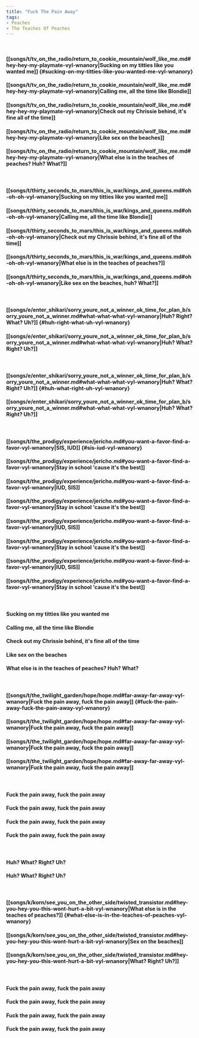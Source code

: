 ```yaml
---
title: "Fuck The Pain Away"
tags:
- Peaches
- The Teaches Of Peaches
---
```

&nbsp;
#### [[songs/t/tv_on_the_radio/return_to_cookie_mountain/wolf_like_me.md#hey-hey-my-playmate-vyl-wnanory|Sucking on my titties like you wanted me]] {#sucking-on-my-titties-like-you-wanted-me-vyl-wnanory}
#### [[songs/t/tv_on_the_radio/return_to_cookie_mountain/wolf_like_me.md#hey-hey-my-playmate-vyl-wnanory|Calling me, all the time like Blondie]]
#### [[songs/t/tv_on_the_radio/return_to_cookie_mountain/wolf_like_me.md#hey-hey-my-playmate-vyl-wnanory|Check out my Chrissie behind, it's fine all of the time]]
#### [[songs/t/tv_on_the_radio/return_to_cookie_mountain/wolf_like_me.md#hey-hey-my-playmate-vyl-wnanory|Like sex on the beaches]]
#### [[songs/t/tv_on_the_radio/return_to_cookie_mountain/wolf_like_me.md#hey-hey-my-playmate-vyl-wnanory|What else is in the teaches of peaches? Huh? What?]]
&nbsp;
#### [[songs/t/thirty_seconds_to_mars/this_is_war/kings_and_queens.md#oh-oh-oh-vyl-wnanory|Sucking on my titties like you wanted me]]
#### [[songs/t/thirty_seconds_to_mars/this_is_war/kings_and_queens.md#oh-oh-oh-vyl-wnanory|Calling me, all the time like Blondie]]
#### [[songs/t/thirty_seconds_to_mars/this_is_war/kings_and_queens.md#oh-oh-oh-vyl-wnanory|Check out my Chrissie behind, it's fine all of the time]]
#### [[songs/t/thirty_seconds_to_mars/this_is_war/kings_and_queens.md#oh-oh-oh-vyl-wnanory|What else is in the teaches of peaches?]]
#### [[songs/t/thirty_seconds_to_mars/this_is_war/kings_and_queens.md#oh-oh-oh-vyl-wnanory|Like sex on the beaches, huh? What?]]
&nbsp;
#### [[songs/e/enter_shikari/sorry_youre_not_a_winner_ok_time_for_plan_b/sorry_youre_not_a_winner.md#what-what-what-vyl-wnanory|Huh? Right? What? Uh?]] {#huh-right-what-uh-vyl-wnanory}
#### [[songs/e/enter_shikari/sorry_youre_not_a_winner_ok_time_for_plan_b/sorry_youre_not_a_winner.md#what-what-what-vyl-wnanory|Huh? What? Right? Uh?]]
&nbsp;
#### [[songs/e/enter_shikari/sorry_youre_not_a_winner_ok_time_for_plan_b/sorry_youre_not_a_winner.md#what-what-what-vyl-wnanory|Huh? What? Right? Uh?]] {#huh-what-right-uh-vyl-wnanory}
#### [[songs/e/enter_shikari/sorry_youre_not_a_winner_ok_time_for_plan_b/sorry_youre_not_a_winner.md#what-what-what-vyl-wnanory|Huh? What? Right? Uh?]]
&nbsp;
#### [[songs/t/the_prodigy/experience/jericho.md#you-want-a-favor-find-a-favor-vyl-wnanory|SIS, IUD]] {#sis-iud-vyl-wnanory}
#### [[songs/t/the_prodigy/experience/jericho.md#you-want-a-favor-find-a-favor-vyl-wnanory|Stay in school 'cause it's the best]]
#### [[songs/t/the_prodigy/experience/jericho.md#you-want-a-favor-find-a-favor-vyl-wnanory|IUD, SIS]]
#### [[songs/t/the_prodigy/experience/jericho.md#you-want-a-favor-find-a-favor-vyl-wnanory|Stay in school 'cause it's the best]]
#### [[songs/t/the_prodigy/experience/jericho.md#you-want-a-favor-find-a-favor-vyl-wnanory|IUD, SIS]]
#### [[songs/t/the_prodigy/experience/jericho.md#you-want-a-favor-find-a-favor-vyl-wnanory|Stay in school 'cause it's the best]]
#### [[songs/t/the_prodigy/experience/jericho.md#you-want-a-favor-find-a-favor-vyl-wnanory|IUD, SIS]]
#### [[songs/t/the_prodigy/experience/jericho.md#you-want-a-favor-find-a-favor-vyl-wnanory|Stay in school 'cause it's the best]]
&nbsp;
#### Sucking on my titties like you wanted me
#### Calling me, all the time like Blondie
#### Check out my Chrissie behind, it's fine all of the time
#### Like sex on the beaches
#### What else is in the teaches of peaches? Huh? What?
&nbsp;
#### [[songs/t/the_twilight_garden/hope/hope.md#far-away-far-away-vyl-wnanory|Fuck the pain away, fuck the pain away]] {#fuck-the-pain-away-fuck-the-pain-away-vyl-wnanory}
#### [[songs/t/the_twilight_garden/hope/hope.md#far-away-far-away-vyl-wnanory|Fuck the pain away, fuck the pain away]]
#### [[songs/t/the_twilight_garden/hope/hope.md#far-away-far-away-vyl-wnanory|Fuck the pain away, fuck the pain away]]
#### [[songs/t/the_twilight_garden/hope/hope.md#far-away-far-away-vyl-wnanory|Fuck the pain away, fuck the pain away]]
&nbsp;
#### Fuck the pain away, fuck the pain away
#### Fuck the pain away, fuck the pain away
#### Fuck the pain away, fuck the pain away
#### Fuck the pain away, fuck the pain away
&nbsp;
#### Huh? What? Right? Uh?
#### Huh? What? Right? Uh?
&nbsp;
#### [[songs/k/korn/see_you_on_the_other_side/twisted_transistor.md#hey-you-hey-you-this-wont-hurt-a-bit-vyl-wnanory|What else is in the teaches of peaches?]] {#what-else-is-in-the-teaches-of-peaches-vyl-wnanory}
#### [[songs/k/korn/see_you_on_the_other_side/twisted_transistor.md#hey-you-hey-you-this-wont-hurt-a-bit-vyl-wnanory|Sex on the beaches]]
#### [[songs/k/korn/see_you_on_the_other_side/twisted_transistor.md#hey-you-hey-you-this-wont-hurt-a-bit-vyl-wnanory|What? Right? Uh?]]
&nbsp;
#### Fuck the pain away, fuck the pain away
#### Fuck the pain away, fuck the pain away
#### Fuck the pain away, fuck the pain away
#### Fuck the pain away, fuck the pain away

